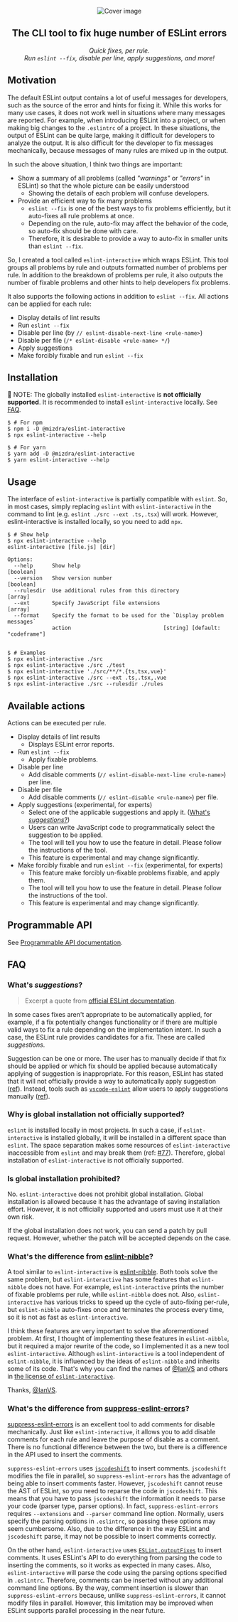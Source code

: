 <p align="center">
  <img alt="Cover image" src="./docs/cover.svg" />
</p>

<h2 align="center">The CLI tool to fix huge number of ESLint errors</h2>

<p align="center">
  <em>Quick fixes, per rule.</em>
  <br />
  <em>
    Run <code>eslint --fix</code>,  disable per line, apply suggestions, and more!
  </em>
</p>

## Motivation

The default ESLint output contains a lot of useful messages for developers, such as the source of the error and hints for fixing it. While this works for many use cases, it does not work well in situations where many messages are reported. For example, when introducing ESLint into a project, or when making big changes to the `.eslintrc` of a project. In these situations, the output of ESLint can be quite large, making it difficult for developers to analyze the output. It is also difficult for the developer to fix messages mechanically, because messages of many rules are mixed up in the output.

In such the above situation, I think two things are important:

- Show a summary of all problems (called _"warnings"_ or _"errors"_ in ESLint) so that the whole picture can be easily understood
  - Showing the details of each problem will confuse developers.
- Provide an efficient way to fix many problems
  - `eslint --fix` is one of the best ways to fix problems efficiently, but it auto-fixes all rule problems at once.
  - Depending on the rule, auto-fix may affect the behavior of the code, so auto-fix should be done with care.
  - Therefore, it is desirable to provide a way to auto-fix in smaller units than `eslint --fix`.

So, I created a tool called `eslint-interactive` which wraps ESLint. This tool groups all problems by rule and outputs formatted number of problems per rule. In addition to the breakdown of problems per rule, it also outputs the number of fixable problems and other hints to help developers fix problems.

It also supports the following actions in addition to `eslint --fix`. All actions can be applied for each rule:

- Display details of lint results
- Run `eslint --fix`
- Disable per line (by `// eslint-disable-next-line <rule-name>`)
- Disable per file (`/* eslint-disable <rule-name> */`)
- Apply suggestions
- Make forcibly fixable and run `eslint --fix`

## Installation

:memo: NOTE: The globally installed `eslint-interactive` is **not officially supported**. It is recommended to install `eslint-interactive` locally. See [FAQ](#why-is-global-installation-not-officially-supported).

```console
$ # For npm
$ npm i -D @mizdra/eslint-interactive
$ npx eslint-interactive --help

$ # For yarn
$ yarn add -D @mizdra/eslint-interactive
$ yarn eslint-interactive --help
```

## Usage

The interface of `eslint-interactive` is partially compatible with `eslint`. So, in most cases, simply replacing `eslint` with `eslint-interactive` in the command to lint (e.g. `eslint ./src --ext .ts,.tsx`) will work. However, eslint-interactive is installed locally, so you need to add `npx`.

```console
$ # Show help
$ npx eslint-interactive --help
eslint-interactive [file.js] [dir]

Options:
  --help      Show help                                                [boolean]
  --version   Show version number                                      [boolean]
  --rulesdir  Use additional rules from this directory                   [array]
  --ext       Specify JavaScript file extensions                         [array]
  --format    Specify the format to be used for the `Display problem messages`
              action                             [string] [default: "codeframe"]


$ # Examples
$ npx eslint-interactive ./src
$ npx eslint-interactive ./src ./test
$ npx eslint-interactive './src/**/*.{ts,tsx,vue}'
$ npx eslint-interactive ./src --ext .ts,.tsx,.vue
$ npx eslint-interactive ./src --rulesdir ./rules
```

## Available actions

Actions can be executed per rule.

- Display details of lint results
  - Displays ESLint error reports.
- Run `eslint --fix`
  - Apply fixable problems.
- Disable per line
  - Add disable comments (`// eslint-disable-next-line <rule-name>`) per line.
- Disable per file
  - Add disable comments (`// eslint-disable <rule-name>`) per file.
- Apply suggestions (experimental, for experts)
  - Select one of the applicable suggestions and apply it. ([What's _suggestions_?](#whats-suggestions))
  - Users can write JavaScript code to programmatically select the suggestion to be applied.
  - The tool will tell you how to use the feature in detail. Please follow the instructions of the tool.
  - This feature is experimental and may change significantly.
- Make forcibly fixable and run `eslint --fix` (experimental, for experts)
  - This feature make forcibly un-fixable problems fixable, and apply them.
  - The tool will tell you how to use the feature in detail. Please follow the instructions of the tool.
  - This feature is experimental and may change significantly.

## Programmable API

See [Programmable API documentation](./docs/programmable-api.md).

## FAQ

### What's _suggestions_?

> Excerpt a quote from [official ESLint documentation](https://eslint.org/docs/developer-guide/working-with-rules#providing-suggestions).

In some cases fixes aren't appropriate to be automatically applied, for example, if a fix potentially changes functionality or if there are multiple valid ways to fix a rule depending on the implementation intent. In such a case, the ESLint rule provides candidates for a fix. These are called _suggestions_.

Suggestion can be one or more. The user has to manually decide if that fix should be applied or which fix should be applied because automatically applying of suggestion is inappropriate. For this reason, ESLint has stated that it will not officially provide a way to automatically apply suggestion ([ref](https://github.com/eslint/rfcs/tree/64b2511da6f2c10e1692671315459eb916aea53f/designs/2019-suggestions#:~:text=Unlike%20fixes%2C%20suggestion%20will%20not%20expose%20a%20new%20API%20function)). Instead, tools such as [`vscode-eslint`](https://github.com/microsoft/vscode-eslint) allow users to apply suggestions manually ([ref](https://github.com/microsoft/vscode-eslint/pull/814#issuecomment-587011529)).

### Why is global installation not officially supported?

`eslint` is installed locally in most projects. In such a case, if `eslint-interactive` is installed globally, it will be installed in a different space than `eslint`. The space separation makes some resources of `eslint-interactive` inaccessible from `eslint` and may break them (ref: [#77](https://github.com/mizdra/eslint-interactive/issues/77)). Therefore, global installation of `eslint-interactive` is not officially supported.

### Is global installation prohibited?

No. `eslint-interactive` does not prohibit global installation. Global installation is allowed because it has the advantage of saving installation effort. However, it is not officially supported and users must use it at their own risk.

If the global installation does not work, you can send a patch by pull request. However, whether the patch will be accepted depends on the case.

### What's the difference from [eslint-nibble](https://github.com/IanVS/eslint-nibble)?

A tool similar to `eslint-interactive` is [eslint-nibble](https://github.com/IanVS/eslint-nibble). Both tools solve the same problem, but `eslint-interactive` has some features that `eslint-nibble` does not have. For example, `eslint-interactive` prints the number of fixable problems per rule, while `eslint-nibble` does not. Also, `eslint-interactive` has various tricks to speed up the cycle of auto-fixing per-rule, but `eslint-nibble` auto-fixes once and terminates the process every time, so it is not as fast as `eslint-interactive`.

I think these features are very important to solve the aforementioned problem. At first, I thought of implementing these features in `eslint-nibble`, but it required a major rewrite of the code, so I implemented it as a new tool `eslint-interactive`. Although `eslint-interactive` is a tool independent of `eslint-nibble`, it is influenced by the ideas of `eslint-nibble` and inherits some of its code. That's why you can find the names of [@IanVS](https://github.com/IanVS) and others in [the license of `eslint-interactive`](https://github.com/mizdra/eslint-interactive/blob/main/LICENSE).

Thanks, [@IanVS](https://github.com/IanVS).

### What's the difference from [suppress-eslint-errors](https://github.com/amanda-mitchell/suppress-eslint-errors)?

[suppress-eslint-errors](https://github.com/amanda-mitchell/suppress-eslint-errors) is an excellent tool to add comments for disable mechanically. Just like `eslint-interactive`, it allows you to add disable comments for each rule and leave the purpose of disable as a comment. There is no functional difference between the two, but there is a difference in the API used to insert the comments.

`suppress-eslint-errors` uses [`jscodeshift`](https://github.com/facebook/jscodeshift) to insert comments. `jscodeshift` modifies the file in parallel, so `suppress-eslint-errors` has the advantage of being able to insert comments faster. However, `jscodeshift` cannot reuse the AST of ESLint, so you need to reparse the code in `jscodeshift`. This means that you have to pass `jscodeshift` the information it needs to parse your code (parser type, parser options). In fact, `suppress-eslint-errors` requires `--extensions` and `--parser` command line option. Normally, users specify the parsing options in `.eslintrc`, so passing these options may seem cumbersome. Also, due to the difference in the way ESLint and `jscodeshift` parse, it may not be possible to insert comments correctly.

On the other hand, `eslint-interactive` uses [`ESLint.outputFixes`](https://eslint.org/docs/developer-guide/nodejs-api#-eslintoutputfixesresults) to insert comments. It uses ESLint's API to do everything from parsing the code to inserting the comments, so it works as expected in many cases. Also, `eslint-interactive` will parse the code using the parsing options specified in `.eslintrc`. Therefore, comments can be inserted without any additional command line options. By the way, comment insertion is slower than `suppress-eslint-errors` because, unlike `suppress-eslint-errors`, it cannot modify files in parallel. However, this limitation may be improved when ESLint supports parallel processing in the near future.
